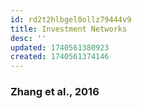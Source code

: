 ```yaml
---
id: rd2t2hlbgel0ollz79444v9
title: Investment Networks
desc: ''
updated: 1740561380923
created: 1740561374146
---
```



### Zhang et al., 2016